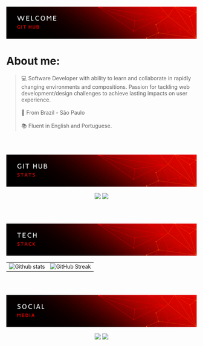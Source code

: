 ![](assets/1.png)

# About me:
>
> :computer: Software Developer with ability to learn and collaborate in rapidly changing environments and compositions. Passion for tackling web development/design challenges to achieve lasting impacts on user experience.
> <br>
> <br>
> :triangular_flag_on_post: From Brazil - São Paulo
> <br>
> <br>
> :books: Fluent in English and Portuguese.
>

<br/><br/>

![](assets/2.png)  

<div align="center"> 

![](https://github-readme-stats.vercel.app/api?username=BeatrizBastosBorges&theme=shadow_red&hide_border=true&show_icons=true&count_private=true)
![](https://github-readme-streak-stats.herokuapp.com/?user=BeatrizBastosBorges&theme=shadow_red&hide_border=true&include_all_commits=true&count_private=true)

</div>
<br/><br/>

<div align="center">
  
![](assets/3.png)
<table>
  <tr>
    <td>
      <img height="200em" src="https://github-readme-stats.vercel.app/api/top-langs/?username=BeatrizBastosBorges&layout=compact&langs_counts=16&count_private=true&theme=shadow_red&hide_border=true" alt="Github stats"/>
    </td>
    <td>
      <img src="https://skillicons.dev/icons?i=js,ts,html,css,mongodb,mysql,cs,dotnet,cpp,java,php,visualstudio,vscode,postman,github,git,react,vue,nuxtjs,py,figma,bootstrap&perline=5&theme=dark" alt="GitHub Streak"/>
    </td>
  </tr>
</table> 

</div>
<br/><br/>

![](assets/4.png)

<div align="center">
  <a href = "mailto:biaborges.estudante@gmail.com@gmail.com"><img src="https://img.shields.io/badge/-Gmail-%23333?style=for-the-badge&logo=gmail&logoColor=white" target="_blank"></a>
  <a href="https://www.linkedin.com/in/beatriz-bastos-b78b1325a/" target="_blank"><img src="https://img.shields.io/badge/-LinkedIn-%230077B5?style=for-the-badge&logo=linkedin&logoColor=white" target="_blank"></a>
</div>

